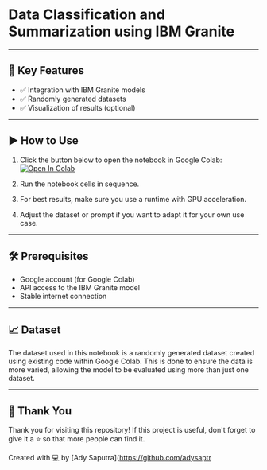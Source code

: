 # Data Classification and Summarization using IBM Granite
---

## 🧪 Key Features
- ✅ Integration with IBM Granite models
- ✅ Randomly generated datasets
- ✅ Visualization of results (optional)

---

## ▶️ How to Use
1. Click the button below to open the notebook in Google Colab:
   [![Open In Colab](https://colab.research.google.com/assets/colab-badge.svg)](https://colab.research.google.com/github/adysaptr/Data-Classification-Using-IBMGranite/blob/main/Data_Classification.ipynb)
   
3. Run the notebook cells in sequence.

4. For best results, make sure you use a runtime with GPU acceleration.

5. Adjust the dataset or prompt if you want to adapt it for your own use case.

---

## 🛠️ Prerequisites
- Google account (for Google Colab)
- API access to the IBM Granite model
- Stable internet connection

---

## 📈 Dataset
The dataset used in this notebook is a randomly generated dataset created using existing code within Google Colab. This is done to ensure the data is more varied, allowing the model to be evaluated using more than just one dataset.

---

## 🙏 Thank You
Thank you for visiting this repository! If this project is useful, don't forget to give it a ⭐ so that more people can find it.

Created with 💻 by [Ady Saputra](https://github.com/adysaptr
